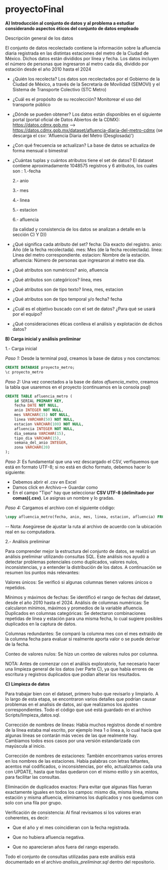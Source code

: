 # proyectoFinal
**A) Introducción al conjunto de datos y al problema a estudiar considerando aspectos éticos del conjunto de datos empleado**

Descripción general de los datos

El conjunto de datos recolectado contiene la información sobre la afluencia diaria registrada en las distintas estaciones del metro de la Ciudad de México. Dichos datos están divididos por línea y fecha. Los datos incluyen el número de personas que ingresaron al metro cada día, dividido por estación desde el año 2010 hasta el 2024 
- ¿Quién los recolecta?
  Los datos son recolectados por el Gobierno de la Ciudad de México, a través de la Secretaría de Movilidad (SEMOVI) y el Sistema de Transporte Colectivo (STC Metro)
- ¿Cuál es el propósito de su recolección?
  Monitorear el uso del transporte público
- ¿Dónde se pueden obtener?
  Los datos están disponibles en el siguiente portal (portal oficial de Datos Abiertos de la CDMX):
  https://datos.cdmx.gob.mx --> https://datos.cdmx.gob.mx/dataset/afluencia-diaria-del-metro-cdmx (se descarga el csv: 'Afluencia Diaria del Metro (Desglosada)') 
- ¿Con qué frecuencia se actualizan?
  La base de datos se actualiza de forma mensual o bimestral
- ¿Cuántas tuplas y cuántos atributos tiene el set de datos?
  El dataset contiene aproximadamente 1048575 registros y 6 atributos, los cuales son :
  1.-fecha
  
  2.- anio
  
  3.- mes
  
  4.- linea
  
  5.- estacion
  
  6.- afluencia
  
  (la calidad y consistencia de los datos se analizan a detalle en la sección C) Y D))
- ¿Qué significa cada atributo del set?
  fecha: Día exacto del registro.
  anio: Año (de la fecha recolectada).
  mes: Mes (de la fecha recolectada).
  linea: Línea del metro correspondiente.
  estacion: Nombre de la estación.
  afluencia: Número de personas que ingresaron al metro ese día.
- ¿Qué atributos son numéricos?
  anio, afluencia 
- ¿Qué atributos son categóricos?
  linea, mes
- ¿Qué atributos son de tipo texto?
  linea, mes, estacion
- ¿Qué atributos son de tipo temporal y/o fecha?
  fecha
- ¿Cuál es el objetivo buscado con el set de datos? ¿Para qué se usará por el
equipo?

- ¿Qué consideraciones éticas conlleva el análisis y explotación de dichos datos?


**B) Carga inicial y análisis preliminar**


1.- Carga inicial

*Paso 1:* Desde la terminal psql, creamos la base de datos y nos conctamos:
```sql
CREATE DATABASE proyecto_metro;
\c proyecto_metro
```

*Paso 2:* Una vez conectados a la base de datos *afluencia_metro*, 
creamos la tabla que usaremos en el proyecto (continuamos en la consola psql)

```sql
CREATE TABLE afluencia_metro (
    id SERIAL PRIMARY KEY,
    fecha DATE NOT NULL,
    anio INTEGER NOT NULL,
    mes VARCHAR(15) NOT NULL,
    linea VARCHAR(50) NOT NULL,
    estacion VARCHAR(100) NOT NULL,
    afluencia INTEGER NOT NULL,
    dia_semana VARCHAR(15),
    tipo_dia VARCHAR(15),
    semana_del_anio INTEGER,
    zona VARCHAR(20)
);
```

*Paso 3:* Es fundamental que una vez descargado el CSV, verfiquemos que está en formato UTF-8; 
si no está en dicho formato, debemos hacer lo siguiente: 

- Debemos abrir el .csv en Excel
- Damos click en Archivo--> Guardar como
- En el campo "Tipo" hay que seleccionar **CSV UTF-8 (delimitado por comas)(.csv)**. Le asignas un nombre y lo gradas.

*Paso 4:* Cargamos el archivo con el siguiente código: 

```sql
\copy afluencia_metro(fecha, anio, mes, linea, estacion, afluencia) FROM 'C:/Users/evely/Downloads/ProyectoFinalBD/afluencia_utf8_limpio.csv' DELIMITER ',' CSV HEADER;
```
  
-- Nota: Asegúrese de ajustar la ruta al archivo de acuerdo con la ubicación real en su computadora.


2.- Análisis preliminar




Para comprender mejor la estructura del conjunto de datos, se realizó un análisis preliminar utilizando consultas SQL. Este análisis nos ayudó a detectar problemas potenciales como duplicados, valores nulos, inconsistencias, y a entender la distribución de los datos. A continuación se resumen los puntos más relevantes:

Valores únicos:
 Se verificó si algunas columnas tienen valores únicos o repetidos.


Mínimos y máximos de fechas:
 Se identificó el rango de fechas del dataset, desde el año 2010 hasta el 2024. 
Análisis de columnas numéricas:
 Se calcularon mínimos, máximos y promedios de la variable afluencia.
Duplicados en columnas categóricas:
 Se detectaron combinaciones repetidas de línea y estación para una misma fecha, lo cual sugiere posibles duplicados en la captura de datos.


Columnas redundantes:
 Se comparó la columna mes con el mes extraído de la columna fecha para evaluar si realmente aporta valor o se puede derivar de la fecha.


Conteo de valores nulos:
 Se hizo un conteo de valores nulos por columna.


NOTA: Antes de comenzar con el análisis exploratorio, fue necesario hacer una limpieza general de los datos (ver Parte C), ya que había errores de escritura y registros duplicados que podían alterar los resultados.


**C) Limpieza de datos**

Para trabajar bien con el dataset, primero hubo que revisarlo y limpiarlo. A lo largo de esta etapa, se encontraron varios detalles que podrían causar problemas en el analisis de datos, así que realizamos los ajustes correspondientes. Todo el código que usé está guardado en el archivo Scripts/limpieza_datos.sql.

Corrección de nombres de líneas:
Había muchos registros donde el nombre de la línea estaba mal escrito, por ejemplo lnea 1 o linea a, lo cual hacía que algunas líneas se contarán más veces de las que realmente hay. Cambiamos todos esos casos por una versión estandarizada con mayúscula al inicio.

Corrección de nombres de estaciones:
También encontramos varios errores en los nombres de las estaciones. Había palabras con letras faltantes, acentos mal codificados, o inconsistencias, por ello, actualizamos cada una con UPDATE, hasta que todas quedaron con el mismo estilo y sin acentos, para facilitar las consultas.

Eliminación de duplicados exactos:
Para evitar que algunas filas fueran exactamente iguales en todos los campos: mismo día, misma línea, misma estación y misma afluencia, eliminamos los duplicados y nos quedamos con solo con una fila por grupo.

Verificación de consistencia:
Al final revisamos si los valores eran coherentes, es decir:

- Que el año y el mes coincidieran con la fecha registrada.


- Que no hubiera afluencia negativa.


- Que no aparecieran años fuera del rango esperado.


Todo el conjunto de consultas utilizadas para este análisis está documentado en el archivo *analisis_preliminar.sql* dentro del repositorio.
